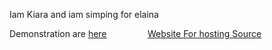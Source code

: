 Iam Kiara and iam simping for elaina

Demonstration are [here](https://replit.com/@KiaraSenpai)⠀⠀⠀⠀⠀⠀ [Website For hosting Source](https://www.youtube.com/watch?v=G3yhZ78lYK0)
